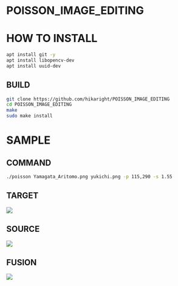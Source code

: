 # POISSON_IMAGE_EDITING

# HOW TO INSTALL

```bash
apt install git -y
apt install libopencv-dev
apt install uuid-dev
```

## BUILD

```bash
git clone https://github.com/hikaright/POISSON_IMAGE_EDITING
cd POISSON_IMAGE_EDITING
make
sudo make install
```

# SAMPLE

## COMMAND

```bash
./poisson Yamagata_Aritomo.png yukichi.png -p 115,290 -s 1.55
```

## TARGET
![](https://raw.githubusercontent.com/hikaright/POISSON_IMAGE_EDITING/master/Yamagata_Aritomo.png)

## SOURCE
![](https://raw.githubusercontent.com/hikaright/POISSON_IMAGE_EDITING/master/yukichi.png)

## FUSION
![](https://raw.githubusercontent.com/hikaright/POISSON_IMAGE_EDITING/master/output.png)

